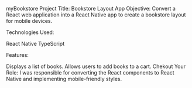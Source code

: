 
myBookstore
Project Title: Bookstore Layout App Objective: Convert a React web application into a React Native app to create a bookstore layout for mobile devices.

Technologies Used:

React Native TypeScript

Features:

Displays a list of books. Allows users to add books to a cart. Chekout Your Role: I was responsible for converting the React components to React Native and implementing mobile-friendly styles.
